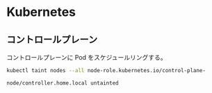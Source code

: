# Kubernetes

## コントロールプレーン

コントロールプレーンに Pod をスケジュールリングする。

```sh
kubectl taint nodes --all node-role.kubernetes.io/control-plane-
```

```text
node/controller.home.local untainted
```
